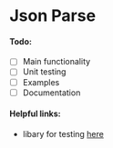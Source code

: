# Json Parse

#### Todo:
- [ ] Main functionality
- [ ] Unit testing
- [ ] Examples
- [ ] Documentation

#### Helpful links:
- libary for testing [here](https://levelofindirection.com/blog/unit-testing-in-cpp-and-objective-c-just-got-easier.html)
